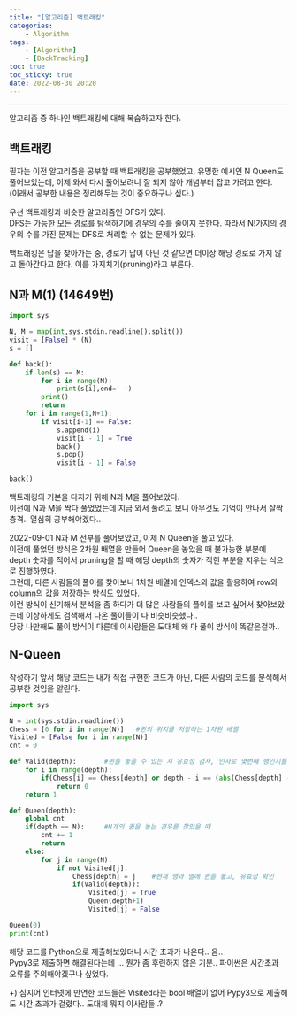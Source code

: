 ```yaml
---
title: "[알고리즘] 백트래킹"
categories:
    - Algorithm
tags:
    - [Algorithm]
    - [BackTracking]
toc: true
toc_sticky: true
date: 2022-08-30 20:20
---
```

--------------------------

알고리즘 중 하나인 백트래킹에 대해 복습하고자 한다.

## 백트래킹

필자는 이전 알고리즘을 공부할 때 백트래킹을 공부했었고, 유명한 예시인 N Queen도 풀어보았는데, 이제 와서 다시 풀어보려니 잘 되지 않아 개념부터 잡고 가려고 한다.  
(이래서 공부한 내용은 정리해두는 것이 중요하구나 싶다.)

우선 백트래킹과 비슷한 알고리즘인 DFS가 있다.  
DFS는 가능한 모든 경로를 탐색하기에 경우의 수를 줄이지 못한다. 따라서 N!가지의 경우의 수를 가진 문제는 DFS로 처리할 수 없는 문제가 있다.

백트래킹은 답을 찾아가는 중, 경로가 답이 아닌 것 같으면 더이상 해당 경로로 가지 않고 돌아간다고 한다. 이를 가지치기(pruning)라고 부른다.

## N과 M(1) (14649번)
```python
import sys

N, M = map(int,sys.stdin.readline().split())
visit = [False] * (N)
s = []

def back():
    if len(s) == M:
        for i in range(M):
            print(s[i],end=' ')
        print()
        return
    for i in range(1,N+1):
        if visit[i-1] == False:
            s.append(i)
            visit[i - 1] = True
            back()
            s.pop()
            visit[i - 1] = False

back()
```
백트래킹의 기본을 다지기 위해 N과 M을 풀어보았다.  
이전에 N과 M을 싹다 풀었었는데 지금 와서 풀려고 보니 아무것도 기억이 안나서 살짝 충격.. 열심히 공부해야겠다..

2022-09-01
N과 M 전부를 풀어보았고, 이제 N Queen을 풀고 있다.  
이전에 풀었던 방식은 2차원 배열을 만들어 Queen을 놓았을 때 불가능한 부분에 depth 숫자를 적어서 pruning을 할 때 해당 depth의 숫자가 적힌 부분을 지우는 식으로 진행하였다.  
그런데, 다른 사람들의 풀이를 찾아보니 1차원 배열에 인덱스와 값을 활용하여 row와 column의 값을 저장하는 방식도 있었다.  
이런 방식이 신기해서 분석을 좀 하다가 더 많은 사람들의 풀이를 보고 싶어서 찾아보았는데 이상하게도 검색해서 나온 풀이들이 다 비슷비슷했다..  
당장 나만해도 풀이 방식이 다른데 이사람들은 도대체 왜 다 풀이 방식이 똑같은걸까..

## N-Queen  
작성하기 앞서 해당 코드는 내가 직접 구현한 코드가 아닌, 다른 사람의 코드를 분석해서 공부한 것임을 알린다.  
```python
import sys

N = int(sys.stdin.readline())
Chess = [0 for i in range(N)]   #퀸의 위치를 저장하는 1차원 배열
Visited = [False for i in range(N)]
cnt = 0

def Valid(depth):       #퀸을 놓을 수 있는 지 유효성 검사, 인자로 몇번째 행인지를 받는다.
    for i in range(depth):
        if(Chess[i] == Chess[depth] or depth - i == (abs(Chess[depth] - Chess[i]))):    #같은 열에 있는 퀸이 존재하는 지, 혹은 대각선에 퀸이 존재하는 지 확인
            return 0
    return 1

def Queen(depth):
    global cnt
    if(depth == N):     #N개의 퀸을 놓는 경우를 찾았을 때
        cnt += 1
        return
    else:
        for j in range(N):
            if not Visited[j]:
                Chess[depth] = j    #현재 행과 열에 퀸을 놓고, 유효성 확인
                if(Valid(depth)):
                    Visited[j] = True
                    Queen(depth+1)
                    Visited[j] = False

Queen(0)
print(cnt)
```
해당 코드를 Python으로 제출해보았더니 시간 초과가 나온다.. 음..  
Pypy3로 제출하면 해결된다는데 ... 뭔가 좀 후련하지 않은 기분.. 파이썬은 시간초과 오류를 주의해야겠구나 싶었다.  

+) 심지어 인터넷에 만연한 코드들은 Visited라는 bool 배열이 없어 Pypy3으로 제출해도 시간 초과가 걸렸다.. 도대체 뭐지 이사람들..?